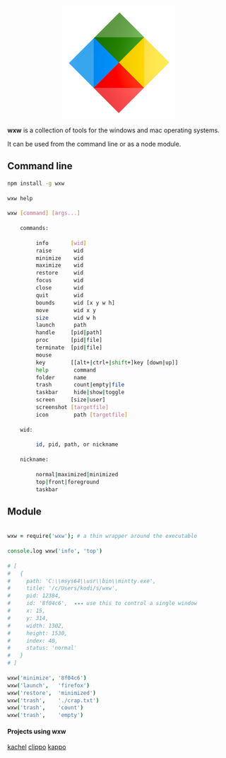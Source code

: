 
<p align="center"><img src="bin/about.png" width=256 height=256></p>

**wxw** is a collection of tools for the windows and mac operating systems.

It can be used from the command line or as a node module.

## Command line

```sh
npm install -g wxw

wxw help

wxw [command] [args...]

    commands:

         info       [wid]
         raise       wid
         minimize    wid
         maximize    wid
         restore     wid
         focus       wid
         close       wid
         quit        wid
         bounds      wid [x y w h]
         move        wid x y
         size        wid w h
         launch      path
         handle     [pid|path]
         proc       [pid|file]
         terminate  [pid|file]
         mouse
         key        [[alt+|ctrl+|shift+]key [down|up]]
         help        command
         folder      name
         trash       count|empty|file
         taskbar     hide|show|toggle
         screen     [size|user]
         screenshot [targetfile]
         icon        path [targetfile]

    wid:

         id, pid, path, or nickname

    nickname:

         normal|maximized|minimized
         top|front|foreground
         taskbar
```

## Module

```coffeescript

wxw = require('wxw'); # a thin wrapper around the executable

console.log wxw('info', 'top')

# [
#   {
#     path: 'C:\\msys64\\usr\\bin\\mintty.exe',
#     title: '/c/Users/kodi/s/wxw',
#     pid: 12384,
#     id: '8f04c6',  ◂◂◂ use this to control a single window
#     x: 15,
#     y: 314,
#     width: 1302,
#     height: 1530,
#     index: 40,
#     status: 'normal'
#   }
# ]

wxw('minimize', '8f04c6')
wxw('launch',   'firefox')
wxw('restore',  'minimized')
wxw('trash',    './crap.txt')
wxw('trash',    'count')
wxw('trash',    'empty')

```

#### Projects using wxw

[kachel](https://github.com/monsterkodi/kachel)
[clippo](https://github.com/monsterkodi/clippo)
[kappo](https://github.com/monsterkodi/kappo)


